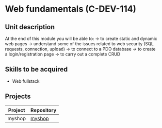 # Web fundamentals (C-DEV-114)

## Unit description

At the end of this module you will be able to:
-> to create static and dynamic web pages
-> understand some of the issues related to web security (SQL requests, connection, upload)
-> to connect to a PDO database
-> to create a login/registration page
-> to carry out a complete CRUD

## Skills to be acquired

- Web fullstack

## Projects

| Project  | Repository |
| ------------- | ------------- |
| myshop  | [myshop](./myshop)  |